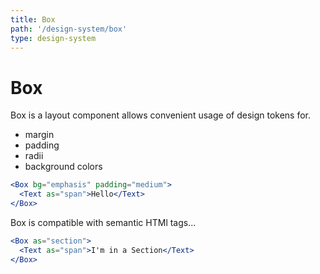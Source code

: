 ```yaml
---
title: Box
path: '/design-system/box'
type: design-system
---
```


# Box

Box is a layout component allows convenient usage of design tokens for.

- margin
- padding
- radii
- background colors

```jsx
<Box bg="emphasis" padding="medium">
  <Text as="span">Hello</Text>
</Box>
```

Box is compatible with semantic HTMl tags...

```jsx
<Box as="section">
  <Text as="span">I'm in a Section</Text>
</Box>
```
